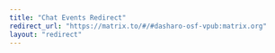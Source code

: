 ```yaml
---
title: "Chat Events Redirect"
redirect_url: "https://matrix.to/#/#dasharo-osf-vpub:matrix.org"
layout: "redirect"
---
```

